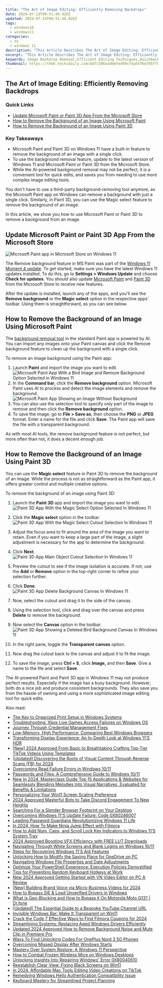 ```yaml
---
title: "The Art of Image Editing: Efficiently Removing Backdrops"
date: 2024-07-13T09:51:49.026Z
updated: 2024-07-14T09:51:49.026Z
tags:
  - windows10
  - windows11
categories:
  - os
  - windows 11
description: "This Article Describes The Art of Image Editing: Efficiently Removing Backdrops"
excerpt: "This Article Describes The Art of Image Editing: Efficiently Removing Backdrops"
keywords: Image Backdrop Removal,Efficient Editing Techniques,Quickbackdrop Removal,Professional Photo Editing,Effortless Background Cut,Digital Artistry Basics,Simplified Backdrop Erase
thumbnail: https://thmb.techidaily.com/bd7c586aade6fed49cfda54f6e705ff08c3876c36db98184cb0c5aec1615decc.jpg
---
```


## The Art of Image Editing: Efficiently Removing Backdrops

### Quick Links

* [Update Microsoft Paint or Paint 3D App From the Microsoft Store](#update-microsoft-paint-or-paint-3d-app-from-the-microsoft-store)
* [How to Remove the Background of an Image Using Microsoft Paint](#how-to-remove-the-background-of-an-image-using-microsoft-paint)
* [How to Remove the Background of an Image Using Paint 3D](#how-to-remove-the-background-of-an-image-using-paint-3d)

### Key Takeaways

* Microsoft Paint and Paint 3D on Windows 11 have a built-in feature to remove the background of an image with a single click.
* To use the background removal feature, update to the latest version of Windows 11 and Microsoft Paint or Paint 3D from the Microsoft Store.
* While the AI-powered background removal may not be perfect, it is a convenient tool for quick edits, and saves you from needing to use more complex image editing tools.

 You don't have to use a third-party background-removing tool anymore, as the Microsoft Paint app on Windows can remove a background with just a single click. Similarly, in Paint 3D, you can use the Magic select feature to remove the background of an image.

 In this article, we show you how to use Microsoft Paint or Paint 3D to remove a background from an image.

## Update Microsoft Paint or Paint 3D App From the Microsoft Store

![Microsoft Paint app in Microsoft Store on Windows 11](https://static1.makeuseofimages.com/wordpress/wp-content/uploads/2023/11/microsoft-paint-in-microsoft-store-on-windows-11.jpg)

 The Remove background feature in MS Paint was part of the [Windows 11 Moment 4 update](https://www.makeuseof.com/new-windows-11-features-moment-4-update/). To get started, make sure you have the latest Windows 11 updates installed. To do this, go to **Settings > Windows Update** and choose **Check for updates**. You should also update [Microsoft Paint](https://apps.microsoft.com/detail/paint/9PCFS5B6T72H) and [Paint 3D](https://apps.microsoft.com/detail/paint-3d/9NBLGGH5FV99) from the Microsoft Store to receive new features.

 After the update is installed, launch any of the apps, and you'll see the **Remove background** or the **Magic select** option in the respective apps' toolbar. Using them is straightforward, as you can see below.

## How to Remove the Background of an Image Using Microsoft Paint

 The [background removal tool](https://www.makeuseof.com/tag/3-easy-ways-to-remove-backgrounds-from-images-without-specialized-software/) in the standard Paint app is powered by AI. You can import any images onto your Paint canvas and click the Remove background feature to clean up the background with a single click.

 To remove an image background using the Paint app:

1. Launch **Paint** and import the image you want to edit.  
![Microsoft Paint App With a Bird Image and Remove Background Option Selected in Windows 11](https://static1.makeuseofimages.com/wordpress/wp-content/uploads/2023/12/microsoft-paint-app-with-a-bird-image-and-remove-background-option-selected-in-windows-11-2.jpg)
2. In the **Command bar**, click the **Remove background** option. Microsoft Paint uses AI to process and detect the image elements and remove the background.  
![Microsoft Paint App Showing an Image Without Background](https://static1.makeuseofimages.com/wordpress/wp-content/uploads/2023/11/microsoft-paint-app-showing-an-image-without-background.jpg)
3. You can also use the selection tool to specify only part of the image to remove and then click the **Remove background** option.
4. To save the image, go to **File > Save as**, then choose the **PNG** or **JPEG** format. Enter a name for the file and click **Save**. The Paint app will save the file with a transparent background.

 As with most AI tools, the remove background feature is not perfect, but more often than not, it does a decent enough job.

## How to Remove the Background of an Image Using Paint 3D

 You can use the **Magic select** feature in Paint 3D to remove the background of an image. While the process is not as straightforward as the Paint app, it offers greater control and multiple creative options.

 To remove the background of an image using Paint 3D:

1. Launch the **Paint 3D** app and import the image you want to edit.  
![Paint 3D App With the Magic Select Option Selected In Windows 11](https://static1.makeuseofimages.com/wordpress/wp-content/uploads/2023/11/paint-3d-app-with-the-magic-select-option-selected-in-windows-11.jpg)
2. Click the **Magic select** option in the toolbar.  
![Paint 3D App With the Magic Select Cutout Selection In Windows 11](https://static1.makeuseofimages.com/wordpress/wp-content/uploads/2023/11/paint-3d-app-with-the-magic-select-cutout-selection-in-windows-11.jpg)
3. Adjust the focus area to fit around the area of the image you want to retain. Even if you want to keep a large part of the image, a slight adjustment is necessary for the app to determine the background.
4. Click **Next**.  
![Paint 3D App Main Object Cutout Selection In Windows 11](https://static1.makeuseofimages.com/wordpress/wp-content/uploads/2023/11/paint-3d-app-main-object-cutout-selection-in-windows-11.jpg)
5. Preview the cutout to see if the image isolation is accurate. If not, use the **Add** or **Remove** option in the top-right corner to refine your selection further.

1. Click **Done**.  
![Paint 3D App Delete Background Canvas In Windows 11](https://static1.makeuseofimages.com/wordpress/wp-content/uploads/2023/11/paint-3d-app-delete-background-canvas-in-windows-11.jpg)
2. Now, select the cutout and drag it to the side of the canvas.
3. Using the selection tool, click and drag over the canvas and press **Delete** to remove the background.
4. Now select the **Canvas** option in the toolbar.  
![Paint 3D App Showing a Deleted Bird Background Canvas In Windows 11](https://static1.makeuseofimages.com/wordpress/wp-content/uploads/2023/11/paint-3d-app-showing-a-deleted-bird-background-canvas-in-windows-11.jpg)
5. In the right pane, toggle the **Transparent canvas** option.
6. Now drag the cutout back to the canvas and adjust it to fit the image.
7. To save the image, press **Ctrl + S**, click **Image,** and then **Save**. Give a name to the file and select **Save**.

 The AI-powered Paint and Paint 3D app in Windows 11 may not produce perfect results. Especially if the image has a busy background. However, both do a nice job and produce consistent backgrounds. They also save you from the hassle of owning and using a more sophisticated image editing tool for quick edits.



<ins class="adsbygoogle"
      style="display:block"
      data-ad-client="ca-pub-7571918770474297"
      data-ad-slot="8358498916"
      data-ad-format="auto"
      data-full-width-responsive="true"></ins>
<span class="atpl-alsoreadstyle">Also read:</span>
<div><ul>
<li><a href="https://win11.techidaily.com/the-key-to-organized-print-setup-in-windows-systems/"><u>The Key to Organized Print Setup in Windows Systems</u></a></li>
<li><a href="https://win11.techidaily.com/troubleshooting-xbox-live-games-access-failures-on-windows-os/"><u>Troubleshooting: Xbox Live Games Access Failures on Windows OS</u></a></li>
<li><a href="https://win11.techidaily.com/journey-through-credential-management-fixes/"><u>Journey Through Credential Management Fixes</u></a></li>
<li><a href="https://win11.techidaily.com/low-memory-high-performance-comparing-best-windows-browsers/"><u>Low-Memory, High Performance: Comparing Best Windows Browsers</u></a></li>
<li><a href="https://win11.techidaily.com/transforming-display-experience-an-in-depth-look-at-windows-11s-hdr/"><u>Transforming Display Experience: An In-Depth Look at Windows 11'S HDR</u></a></li>
<li><a href="https://tiktok-clips.techidaily.com/new-2024-approved-from-basic-to-breathtaking-crafting-top-tier-tiktok-videos-using-templates/"><u>[New] 2024 Approved  From Basic to Breathtaking  Crafting Top-Tier TikTok Videos Using Templates</u></a></li>
<li><a href="https://facebook-videos.techidaily.com/updated-discovering-the-roots-of-visual-content-through-reverse-scans-fb-for-2024/"><u>[Updated] Discovering the Roots of Visual Content Through Reverse Scans (FB) for 2024</u></a></li>
<li><a href="https://win11.techidaily.com/overcoming-read-failure-errors-in-windows-1011/"><u>Overcoming Read Failure Errors in Windows 10/11</u></a></li>
<li><a href="https://win11.techidaily.com/passwords-and-files-a-comprehensive-guide-to-windows-1011/"><u>Passwords and Files: A Comprehensive Guide to Windows 10/11</u></a></li>
<li><a href="https://voice-adjusting.techidaily.com/new-in-2024-masterclass-guide-top-15-applications-and-websites-for-seamlessly-blending-melodies-into-visual-narratives-evaluated-for-benefits-and-limitation/"><u>New In 2024, Masterclass Guide Top 15 Applications & Websites for Seamlessly Blending Melodies Into Visual Narratives, Evaluated for Benefits & Limitations</u></a></li>
<li><a href="https://win11.techidaily.com/personalizing-your-win11-screen-scaling-preference/"><u>Personalizing Your Win11 Screen Scaling Preference</u></a></li>
<li><a href="https://discord-videos.techidaily.com/2024-approved-masterful-bots-to-take-discord-engagement-to-new-heights/"><u>2024 Approved  Masterful Bots to Take Discord Engagement To New Heights</u></a></li>
<li><a href="https://win11.techidaily.com/searching-for-a-slender-browser-footprint-on-your-desktop/"><u>Searching For a Slender Browser Footprint on Your Desktop</u></a></li>
<li><a href="https://win11.techidaily.com/overcoming-windows-11s-update-failure-code-0x80246007/"><u>Overcoming Windows 11'S Update Failure: Code 0X80246007</u></a></li>
<li><a href="https://win11.techidaily.com/leading-password-guardians-revolutionizing-windows-11-life/"><u>Leading Password Guardians Revolutionizing Windows 11 Life</u></a></li>
<li><a href="https://ai-editing-video.techidaily.com/in-2024-how-to-make-ninja-jump-effect-with-filmora/"><u>In 2024, How To Make Ninja Jump Effect with Filmora</u></a></li>
<li><a href="https://win11.techidaily.com/how-to-add-num-caps-and-scroll-lock-key-indicators-to-windows-11s-system-tray/"><u>How to Add Num, Caps, and Scroll Lock Key Indicators to Windows 11’S System Tray</u></a></li>
<li><a href="https://extra-tips.techidaily.com/2024-approved-boosting-vfx-efficiency-with-free-lut-downloads/"><u>2024 Approved  Boosting VFX Efficiency with FREE LUT Downloads</u></a></li>
<li><a href="https://win11.techidaily.com/navigating-through-white-screens-and-blank-logins-on-windows-1011/"><u>Navigating Through White Screens and Blank Logins on Windows 10/11</u></a></li>
<li><a href="https://win11.techidaily.com/steps-for-recovering-windows-11s-aid-features/"><u>Steps for Recovering Windows 11'S Aid Features</u></a></li>
<li><a href="https://win11.techidaily.com/unlocking-how-to-modify-the-saving-place-for-onedrive-on-pc/"><u>Unlocking How to Modify the Saving Place for OneDrive on PC</u></a></li>
<li><a href="https://win11.techidaily.com/navigating-windows-file-properties-and-date-adjustments/"><u>Navigating Windows File Properties and Date Adjustments</u></a></li>
<li><a href="https://win11.techidaily.com/optimize-your-powershell-experience-execution-policies-demystified/"><u>Optimize Your PowerShell Experience: Execution Policies Demystified</u></a></li>
<li><a href="https://win11.techidaily.com/tips-for-preventing-random-keyboard-hotkeys-at-work/"><u>Tips for Preventing Random Keyboard Hotkeys at Work</u></a></li>
<li><a href="https://ai-driven-video-production.techidaily.com/new-2024-approved-getting-started-with-vn-video-editor-on-pc-a-review/"><u>New 2024 Approved Getting Started with VN Video Editor on PC A Review</u></a></li>
<li><a href="https://facebook-record-videos.techidaily.com/new-building-brand-voice-via-micro-business-videos-for-2024/"><u>[New] Building Brand Voice via Micro-Business Videos for 2024</u></a></li>
<li><a href="https://win11.techidaily.com/how-to-bypass-sie-and-load-unverified-drivers-in-windows/"><u>How to Bypass SIE & Load Unverified Drivers in Windows</u></a></li>
<li><a href="https://fake-location.techidaily.com/what-is-geo-blocking-and-how-to-bypass-it-on-motorola-moto-g13-drfone-by-drfone-virtual-android/"><u>What is Geo-Blocking and How to Bypass it On Motorola Moto G13? | Dr.fone</u></a></li>
<li><a href="https://facebook-video-footage.techidaily.com/updated-the-essential-guide-to-a-bespoke-youtube-channel-url/"><u>[Updated] The Essential Guide to a Bespoke YouTube Channel URL</u></a></li>
<li><a href="https://win11.techidaily.com/invisible-windows-bar-make-it-transparent-on-win11/"><u>Invisible Windows Bar: Make It Transparent on Win11</u></a></li>
<li><a href="https://ai-driven-video-production.techidaily.com/crack-the-code-7-effective-ways-to-find-filmora-coupons-for-2024/"><u>Crack the Code 7 Effective Ways to Find Filmora Coupons for 2024</u></a></li>
<li><a href="https://win11.techidaily.com/streamlining-systems-replacing-aged-windows-drivers-efficiently/"><u>Streamlining Systems: Replacing Aged Windows Drivers Efficiently</u></a></li>
<li><a href="https://voice-adjusting.techidaily.com/updated-2024-approved-how-to-remove-background-noise-and-mute-clip-in-premiere-pro/"><u>Updated 2024 Approved How to Remove Background Noise and Mute Clip in Premiere Pro</u></a></li>
<li><a href="https://sim-unlock.techidaily.com/ways-to-find-unlocking-codes-for-oneplus-nord-3-5g-phones-by-drfone-android/"><u>Ways To Find Unlocking Codes For OnePlus Nord 3 5G Phones</u></a></li>
<li><a href="https://win11.techidaily.com/overcoming-missed-display-after-windows-starts/"><u>Overcoming Missed Display After Windows Starts</u></a></li>
<li><a href="https://win11.techidaily.com/mastery-over-system-restore-a-windows-11-perspective/"><u>Mastery Over System Restore: A Windows 11 Perspective</u></a></li>
<li><a href="https://win11.techidaily.com/how-to-combat-frozen-wireless-mice-on-windows-desktops/"><u>How to Combat Frozen Wireless Mice on Windows Desktops</u></a></li>
<li><a href="https://win11.techidaily.com/unlocking-insights-into-repairing-windows-error-0x80040610/"><u>Unlocking Insights Into Repairing Windows' Error 0X80040610</u></a></li>
<li><a href="https://win11.techidaily.com/reestablish-clear-view-fixing-black-screens-on-win11/"><u>Reestablish Clear View: Fixing Black Screens on Win11</u></a></li>
<li><a href="https://tiktok-videos.techidaily.com/in-2024-affordable-mac-tools-editing-video-creations-on-tiktok/"><u>In 2024, Affordable Mac Tools  Editing Video Creations on TikTok</u></a></li>
<li><a href="https://win11.techidaily.com/remedying-windows-hello-authentication-compatibility-issue/"><u>Remedying Windows Hello Authentication Compatibility Issue</u></a></li>
<li><a href="https://win11.techidaily.com/keyboard-mastery-for-streamlined-project-planning/"><u>Keyboard Mastery for Streamlined Project Planning</u></a></li>
</ul></div>
